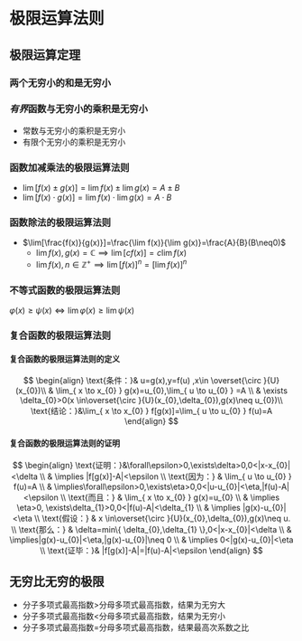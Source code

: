 # 极限运算法则

## 极限运算定理

### 两个无穷小的和是无穷小

### ***有界***函数与无穷小的乘积是无穷小

- 常数与无穷小的乘积是无穷小
- 有限个无穷小的乘积是无穷小

### 函数加减乘法的极限运算法则

- $\lim[f(x)\pm g(x)]=\lim f(x)\pm\lim g(x)=A\pm B$
- $\lim[f(x)\cdot g(x)]=\lim f(x)\cdot\lim g(x)=A\cdot B$

### 函数除法的极限运算法则

- $\lim[\frac{f(x)}{g(x)}]=\frac{\lim f(x)}{\lim g(x)}=\frac{A}{B}(B\neq0)$
	- $\lim f(x),g(x)=\mathbb{C}\implies \lim[cf(x)]=c\lim f(x)$
	- $\lim f(x),n\in\mathbb{Z^+}\implies \lim[f(x)]^n=[\lim f(x)]^n$

### 不等式函数的极限运算法则

$\varphi(x)\geq \psi(x)\iff\lim \varphi(x)\geq\lim\psi(x)$

### 复合函数的极限运算法则

#### 复合函数的极限运算法则的定义

$$
\begin{align} 
 \text{条件：}& u=g(x),y=f(u) ,x\in \overset{\circ }{U}(x_{0})\\
 & \lim_{ x \to x_{0} } g(x)=u_{0},\lim_{ u \to u_{0} } =A \\
 & \exists \delta_{0}>0(x \in\overset{\circ }{U}(x_{0},\delta_{0}),g(x)\neq u_{0})\\
 \text{结论：}&\lim_{ x \to x_{0} } f[g(x)]=\lim_{ u \to u_{0} } f(u)=A
\end{align}
$$

#### 复合函数的极限运算法则的证明

$$
\begin{align}
	\text{证明：}&\forall\epsilon>0,\exists\delta>0,0<|x-x_{0}|<\delta	\\
 & \implies |f[g(x)]-A|<\epsilon \\
\text{因为：}	& \lim_{ u \to u_{0} } f(u)=A	\\
 & \implies\forall\epsilon>0,\exists\eta>0,0<|u-u_{0}|<\eta,|f(u)-A|<\epsilon \\
\text{而且：}	&	\lim_{ x \to x_{0} } g(x)=u_{0} \\
 & \implies \eta>0, \exists\delta_{1}>0,0<|f(u)-A|<\delta_{1} \\
 & \implies |g(x)-u_{0}|<\eta \\
 \text{假设：} &	x \in\overset{\circ }{U}(x_{0},\delta_{0}),g(x)\neq u. \\
\text{那么：} & \delta=min\{ \delta_{0},\delta_{1} \},0<|x-x_{0}|<\delta \\
 & \implies|g(x)-u_{0}|<\eta,|g(x)-u_{0}|\neq 0	\\
 & \implies 0<|g(x)-u_{0}|<\eta \\
\text{证毕：}& |f[g(x)]-A|=|f(u)-A|<\epsilon
\end{align}
$$

## 无穷比无穷的极限

- 分子多项式最高指数>分母多项式最高指数，结果为无穷大
- 分子多项式最高指数<分母多项式最高指数，结果为无穷小
- 分子多项式最高指数=分母多项式最高指数，结果最高次系数之比
